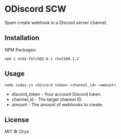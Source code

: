 
# ODiscord SCW
Spam create webhook in a Discord server channel.

## Installation
NPM Packages:

    npm i node-fetch@2.6.1 chalk@4.1.2

## Usage
```
node index.js <discord_token> <channel_id> <amount>
```

+ discord_token - Your account Discord token.
+ channel_id - The target channel ID.
+ amount - The amount of webhooks to create.

## License
MIT © I2rys
